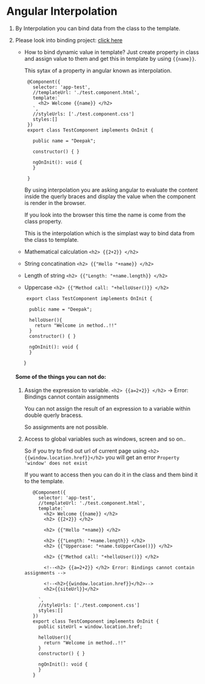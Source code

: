 # Angular Interpolation

1) By Interpolation you can bind data from the class to the template.
2) Please look into binding project: [click here](https://github.com/aherdipak/Angular/tree/master/binding)
   - How to bind dynamic value in template?
     Just create property in class and assign value to them and get this in template by using `{{name}}`.
     
     This sytax of a property in angular known as interpolation.
     ```
      @Component({
        selector: 'app-test',
        //templateUrl: './test.component.html',
        template:`
          <h2> Welcome {{name}} </h2>
        `,
        //styleUrls: ['./test.component.css']
        styles:[]
      })
      export class TestComponent implements OnInit {

        public name = "Deepak";

        constructor() { }

        ngOnInit(): void {
        }

      }
     ```
     By using interpolation you are asking angular to evaluate the content inside the querly braces and display the value when the component is render in the browser.
     
     If you look into the browser this time the name is come from the class property.
     
     This is the interpolation which is the simplast way to bind data from the class to template.
     
   - Mathematical calculation `<h2> {{2+2}} </h2>`
   - String concatination `<h2> {{"Hello "+name}} </h2>`
   - Length of string  `<h2> {{"Length: "+name.length}} </h2>`
   - Uppercase `<h2> {{"Method call: "+helloUser()}} </h2>`
   ```
       export class TestComponent implements OnInit {

        public name = "Deepak";

        helloUser(){
          return "Welcome in method..!!"
        }
        constructor() { }

        ngOnInit(): void {
        }

      }
   ```
   
   #### Some of the things you can not do:
   1) Assign the expression to variable.
      `<h2> {{a=2+2}} </h2>` -> Error: Bindings cannot contain assignments
      
      You can not assign the result of an expression to a variable within double querly bracess.
      
      So assignments are not possible.
      
   2) Access to global variables such as windows, screen and so on..
      
      So if you try to find out url of current page using `<h2>{{window.location.href}}</h2>` you will get an error `Property 'window' does not exist`
      
      If you want to access then you can do it in the class and them bind it to the template.
      ```
         @Component({
           selector: 'app-test',
           //templateUrl: './test.component.html',
           template:`
             <h2> Welcome {{name}} </h2>
             <h2> {{2+2}} </h2>

             <h2> {{"Hello "+name}} </h2>

             <h2> {{"Length: "+name.length}} </h2>
             <h2> {{"Uppercase: "+name.toUpperCase()}} </h2>

             <h2> {{"Method call: "+helloUser()}} </h2>

             <!--<h2> {{a=2+2}} </h2> Error: Bindings cannot contain assignments -->

             <!--<h2>{{window.location.href}}</h2>-->
             <h2>{{siteUrl}}</h2>

           `,
           //styleUrls: ['./test.component.css']
           styles:[]
         })
         export class TestComponent implements OnInit {
           public siteUrl = window.location.href;

           helloUser(){
             return "Welcome in method..!!"
           }
           constructor() { }

           ngOnInit(): void {
           }
         }
      
      ```
      
      
     
